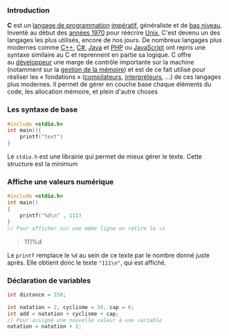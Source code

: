 ### Introduction

**C** est un [langage de programmation](https://fr.wikipedia.org/wiki/Langage_de_programmation "Langage de programmation") [impératif](https://fr.wikipedia.org/wiki/Programmation_imp%C3%A9rative "Programmation impérative"), généraliste et de [bas niveau](https://fr.wikipedia.org/wiki/Langage_de_programmation_de_bas_niveau "Langage de programmation de bas niveau"). Inventé au début des [années 1970](https://fr.wikipedia.org/wiki/Ann%C3%A9es_1970 "Années 1970") pour réécrire [Unix](https://fr.wikipedia.org/wiki/Unix "Unix"), C'est devenu un des langages les plus utilisés, encore de nos jours. De nombreux langages plus modernes comme [C++](https://fr.wikipedia.org/wiki/C%2B%2B "C++"), [C#](https://fr.wikipedia.org/wiki/C_sharp "C sharp"), [Java](https://fr.wikipedia.org/wiki/Java_(langage) "Java (langage)") et [PHP](https://fr.wikipedia.org/wiki/PHP "PHP") ou [JavaScript](https://fr.wikipedia.org/wiki/JavaScript "JavaScript") ont repris une syntaxe similaire au C et reprennent en partie sa logique. C offre au [développeur](https://fr.wikipedia.org/wiki/D%C3%A9veloppeur "Développeur") une marge de contrôle importante sur la machine (notamment sur la [gestion de la mémoire](https://fr.wikipedia.org/wiki/Gestion_de_la_m%C3%A9moire "Gestion de la mémoire")) et est de ce fait utilisé pour réaliser les « fondations » ([compilateurs](https://fr.wikipedia.org/wiki/Compilateur "Compilateur"), [interpréteurs](https://fr.wikipedia.org/wiki/Interpr%C3%A8te_(informatique) "Interprète (informatique)"), …) de ces langages plus modernes. Il permet de gérer en couche base chaque éléments du code, les allocation mémoire, et plein d'autre choses

### Les syntaxe de base

```c
#include <stdio.h>
int main(){
	printf("text")
}
```
Le `stdio.h` est une librairie qui permet de mieux gérer le texte. Cette structure est la minimum


### Affiche une valeurs numérique 

```c
#include <stdio.h>
int main()
{
	printf("%d\n" , 111)
}
// Pour afficher sur une même ligne on retire le \n 
```
> 111%d

Le `printf` remplace le `%d` au sein de ce texte par le nombre donné juste après. Elle obtient donc le texte `"111\n"`, qui est affiché.

### Déclaration de variables

```c
int distance = 150;

int natation = 2, cyclisme = 34, cap = 6;
int add = natation + cyclisme + cap;
// Pour assigné une nouvelle valeur à une variable
natation = natation + 2;
```



